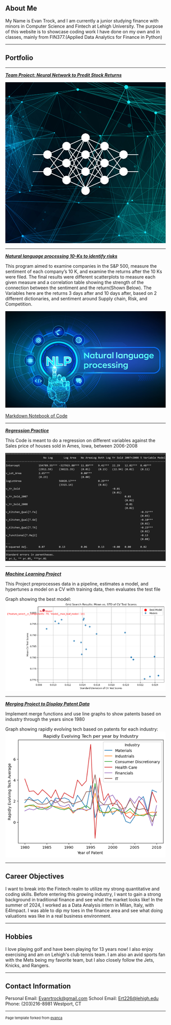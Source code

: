 ## About Me

My Name is Evan Trock, and I am currently a junior studying finance with minors in Computer Science and Fintech at Lehigh University. The purpose of this website is to showcase coding work I have done on my own and in classes, mainly from FIN377.(Applied Data Analytics for Finance in Python)

---

## Portfolio

---

_**[Team Project: Neural Network to Predit Stock Returns](https://lehigh-asset-pricing.streamlit.app)**_

<img src="images/nnpic.jpg?raw=true"/>

---

_**[Natural language processing 10-Ks to identify risks](Report/report.md)**_

This program aimed to examine companies in the S&P 500, measure the sentiment of each company’s 10 K, and examine the returns after the 10 Ks were filed. The final results were different scatterplots to measure each given measure and a correlation table showing the strength of the connection between the sentiment and the return(Shown Below). The Variables here are the returns 3 days after and 10 days after, based on 2 different dictionaries, and sentiment around Supply chain, Risk, and Competition.

<img src="images/NLPpic.jpg?raw=true"/>

[Markdown Notebook of Code](Report/build_sample.md)

---

_**[Regression Practice](regression/regression.md)**_

This Code is meant to do a regression on different variables against the Sales price of houses sold in Ames, Iowa, between 2006-2008

<img src="images/image.png?raw=true"/>


---

_**[Machine Learning Project](/MLfold/asgn-07_exercises.md)**_

This Project preprocesses data in a pipeline, estimates a model, and hypertunes a model on a CV with training data, then evaluates the test file

Graph showing the best model:
<img src="MLfold/output_13_0.png?raw=true"/>

---

_**[Merging Project to Display Patent Data](/merge/asgn04_exercises.md)**_

Implement merge functions and use line graphs to show patents based on industry through the years since 1980

Graph showing rapidly evolving tech based on patents for each industry:
<img src="merge/output_13_1.png?raw=true"/>


---

## Career Objectives

I want to break into the Fintech realm to utilize my strong quantitative and coding skills. Before entering this growing industry, I want to gain a strong background in traditional finance and see what the market looks like! In the summer of 2024, I worked as a Data Analysis intern in Milan, Italy, with E4Impact. I was able to dip my toes in the finance area and see what doing valuations was like in a real business environment.

---

## Hobbies

I love playing golf and have been playing for 13 years now! I also enjoy exercising and am on Lehigh's club tennis team. I am also an avid sports fan with the Mets being my favorite team, but I also closely follow the Jets, Knicks, and Rangers.

---
## Contact Information
Personal Email: Evanrtrock@gmail.com
School Email: Ert226@lehigh.edu
Phone: (203)216-8981
Westport, CT

---
 <p style="font-size:11px">Page template forked from <a href="https://github.com/evanca/quick-portfolio">evanca</a></p>
 

